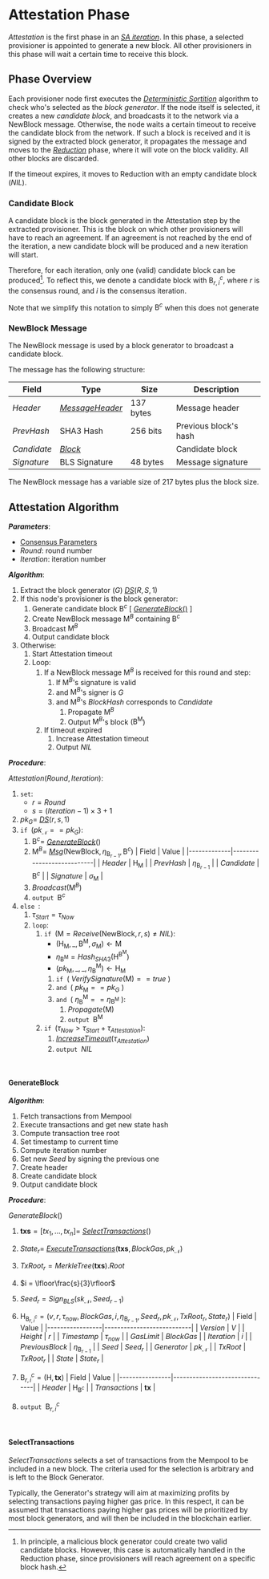 <!-- TODO: define functions ExtractGenerator() and ExtractCommittee() -->
# Attestation Phase
*Attestation* is the first phase in an [*SA iteration*](../README.md#workflow).
In this phase, a selected provisioner is appointed to generate a new block. All other provisioners in this phase will wait a certain time to receive this block. 

## Phase Overview
Each provisioner node first executes the [*Deterministic Sortition*](../sortition/) algorithm to check who's selected as the *block generator*. If the node itself is selected, it creates a new *candidate block*, and broadcasts it to the network via a $\mathsf{NewBlock}$ message.
Otherwise, the node waits a certain timeout to receive the candidate block from the network. If such a block is received and it is signed by the extracted block generator, it propagates the message and moves to the [*Reduction*](../reduction/) phase, where it will vote on the block validity. All other blocks are discarded.

If the timeout expires, it moves to Reduction with an empty candidate block ($NIL$).


<!-- TODO: Block Generator -->

### Candidate Block
A candidate block is the block generated in the Attestation step by the extracted provisioner. This is the block on which other provisioners will have to reach an agreement. If an agreement is not reached by the end of the iteration, a new candidate block will be produced and a new iteration will start.

Therefore, for each iteration, only one (valid) candidate block can be produced[^1]. To reflect this, we denote a candidate block with $\mathsf{B}^c_{r,i}$, where $r$ is the consensus round, and $i$ is the consensus iteration.

Note that we simplify this notation to simply $\mathsf{B}^c$ when this does not generate

### NewBlock Message
The $\mathsf{NewBlock}$ message is used by a block generator to broadcast a candidate block.

The message has the following structure:

| Field       | Type                  | Size      | Description           |
|-------------|-----------------------|-----------|-----------------------|
| $Header$    | [*MessageHeader*][mh] | 137 bytes | Message header        |
| $PrevHash$  | SHA3 Hash             | 256 bits  | Previous block's hash |
| $Candidate$ | [*Block*][b]          |           | Candidate block       |
| $Signature$ | BLS Signature         | 48 bytes  | Message signature     |

The $\mathsf{NewBlock}$ message has a variable size of 217 bytes plus the block size.

## Attestation Algorithm
***Parameters***: 
- [Consensus Parameters][cp]
- $Round$: round number
- $Iteration$: iteration number

***Algorithm***:
1. Extract the block generator ($G$) [*DS*][ds]$(R,S,1)$
2. If this node's provisioner is the block generator:
   1. Generate candidate block $\mathsf{B}^c$ [ [_GenerateBlock_()](#generateblock) ]
   2. Create $\mathsf{NewBlock}$ message $\mathsf{M}^B$ containing $\mathsf{B}^c$
   3. Broadcast $\mathsf{M}^B$
   4. Output candidate block
3. Otherwise:
   1. Start Attestation timeout
   2. Loop:
      1. If a $\mathsf{NewBlock}$ message $\mathsf{M}^B$ is received for this round and step:
         1. If $\mathsf{M}^B$'s signature is valid
         2. and $\mathsf{M}^B$'s signer is $G$
         3. and $\mathsf{M}^B$'s $BlockHash$ corresponds to $Candidate$
            1. Propagate $\mathsf{M}^B$
            2. Output $\mathsf{M}^B$'s block ($\mathsf{B}^\mathsf{M}$)
      2. If timeout expired
         1. Increase Attestation timeout
         2. Output $NIL$

***Procedure***:

$Attestation(Round, Iteration)$:
1. $\texttt{set}$:
   - $r = Round$
   - $s = (Iteration-1) \times 3 + 1$
2. $pk_{G} =$ [*DS*][ds]$(r,s,1)$
3. $\texttt{if } (pk_\mathcal{N} == pk_{G}):$
   1. $\mathsf{B}^c =$ [_GenerateBlock_](#generateblock)$()$
   2. $\mathsf{M}^B =$ [*Msg*][msg]$(\mathsf{NewBlock}, \eta_{\mathsf{B}_{r-1}}, \mathsf{B}^c)$
      | Field       | Value                     | 
      |-------------|---------------------------|
      | $Header$    | $\mathsf{H}_\mathsf{M}$   |
      | $PrevHash$  | $\eta_{\mathsf{B}_{r-1}}$ |
      | $Candidate$ | $\mathsf{B}^c$            |
      | $Signature$ | $\sigma_\mathsf{M}$       |
   3. $Broadcast(\mathsf{M}^B)$
   4. $\texttt{output } \mathsf{B}^c$
4. $\texttt{else }:$
   1. $\tau_{Start} = \tau_{Now}$
   2. $\texttt{loop}:$  <!-- TODO: change this to while t_now <= t_start + timeout  -->
      1. $\texttt{if } (\mathsf{M} {=} Receive(\mathsf{NewBlock},r,s) \ne NIL)$:
         - $`(\mathsf{H}_\mathsf{M},\_,\mathsf{B}^\mathsf{M},\sigma_\mathsf{M}) \leftarrow \mathsf{M}`$
         - $`\eta_{\mathsf{B}^\mathsf{M}} = Hash_{SHA3}(\mathsf{H}^{\mathsf{B}^\mathsf{M}})`$
         - $`(pk_\mathsf{M},\_,\_,\eta_\mathsf{B}^\mathsf{M}) \leftarrow \mathsf{H}_\mathsf{M}`$
         1. $`\texttt{if }(\text{ } VerifySignature(\mathsf{M}) == true \text{ })`$
         2. $`\texttt{and }(\text{ } pk_\mathsf{M} == pk_{G} \text{ })`$
         3. $`\texttt{and } (\text{ }\eta_\mathsf{B}^\mathsf{M} == \eta_{\mathsf{B}^\mathsf{M}} \text{ }):`$
            1. $Propagate(\mathsf{M})$
            2. $\texttt{output } \mathsf{B}^\mathsf{M}$
      2. $\texttt{if } (\tau_{Now} > \tau_{Start}+\tau_{Attestation}):$
         1. [*IncreaseTimeout*][it]$(\tau_{Attestation})$
         2. $\texttt{output } NIL$

<p><br></p>

#### GenerateBlock

***Algorithm***:
1. Fetch transactions from Mempool
2. Execute transactions and get new state hash
3. Compute transaction tree root
4. Set timestamp to current time
5. Compute iteration number
6. Set new $Seed$ by signing the previous one
7. Create header
8. Create candidate block
9. Output candidate block

***Procedure***:

$GenerateBlock()$
1. $`\boldsymbol{txs} = [tx_1, \dots, tx_n] = `$ [_SelectTransactions_](#selecttransactions)()
2. $State_r =$ [*ExecuteTransactions*](../../vm)$`(\boldsymbol{txs}, BlockGas,pk_\mathcal{N})`$
3. $`TxRoot_r = MerkleTree(\boldsymbol{txs}).Root`$
4. $`i = \lfloor\frac{s}{3}\rfloor`$
5. $`Seed_r = Sign_{BLS}(sk_\mathcal{N}, Seed_{r-1})`$
6. $`\mathsf{H}_{\mathsf{B}^c_{r,i}} = (v,r,\tau_{now},BlockGas,i,\eta_{\mathsf{B}_{r-1}},Seed_r,pk_\mathcal{N},TxRoot_r,State_r)`$
    | Field           | Value                     | 
    |-----------------|---------------------------|
    | $Version$       | $V$                       |
    | $Height$        | $r$                       |
    | $Timestamp$     | $\tau_{now}$              |
    | $GasLimit$      | $BlockGas$                |
    | $Iteration$     | $i$                       |
    | $PreviousBlock$ | $\eta_{\mathsf{B}_{r-1}}$ |
    | $Seed$          | $Seed_r$                  |
    | $Generator$     | $pk_\mathcal{N}$          |
    | $TxRoot$        | $TxRoot_r$                |
    | $State$         | $State_r$                 |

    <!-- | $Header Hash           | string | -->
    <!-- | Certificate           |    ?   | -->
7. $`\mathsf{B}^c_{r,i} = (\mathsf{H}, \boldsymbol{tx})`$
    | Field          | Value                         | 
    |----------------|-------------------------------|
    | $Header$       | $\mathsf{H}_{\mathsf{B}^c}$ |
    | $Transactions$ | $\boldsymbol{tx}$            |
8. $\texttt{output } \mathsf{B}^c_{r,i}$

<p><br></p>

#### SelectTransactions
$`SelectTransactions`$ selects a set of transactions from the Mempool to be included in a new block.
The criteria used for the selection is arbitrary and is left to the Block Generator.

Typically, the Generator's strategy will aim at maximizing profits by selecting transactions paying higher gas price.
In this respect, it can be assumed that transactions paying higher gas prices will be prioritized by most block generators, and will then be included in the blockchain earlier.

<!-- TODO: In our implementation:
To ease this process, transactions in the Mempool are ordered by their gas price. -->

<!-- FOOTNOTES -->
[^1]: In principle, a malicious block generator could create two valid candidate blocks. However, this case is automatically handled in the Reduction phase, since provisioners will reach agreement on a specific block hash.

<!--  -->
[cp]: ../README.md#consensus-parameters
[mh]: ../README.md#consensus-message-header
[b]: ../../blockchain/README.md#block-structure
[ds]: ../sortition/README.md#deterministic-sortition-ds
[msg]: ../README.md#create-message
[red]: ../reduction/README.md
[it]: ../README.md#increasetimeout